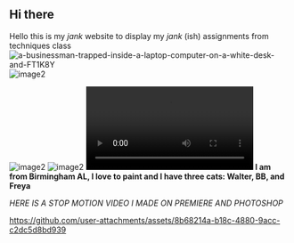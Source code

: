 ## Hi there 

Hello this is my _jank_ website to display my _jank_ (ish) assignments from techniques class
![a-businessman-trapped-inside-a-laptop-computer-on-a-white-desk-and-FT1K8Y](https://github.com/user-attachments/assets/99b0d527-c6df-43c3-8d37-d289080a6c38)
![image2](portfolio/2IMG_0943.jpg)


![image2](portfolio/2IMG_9757.jpg)
![image2](portfolio/2IMG_0965.jpg)
![image2](portfolio/vfgghm.mov)
**I am from Birmingham AL, I love to paint and I have three cats: Walter, BB, and Freya**

_HERE IS A STOP MOTION VIDEO I MADE ON PREMIERE AND PHOTOSHOP_

https://github.com/user-attachments/assets/8b68214a-b18c-4880-9acc-c2dc5d8bd939


